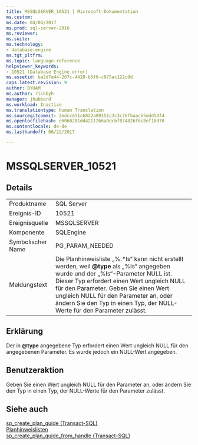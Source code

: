 ```yaml
---
title: MSSQLSERVER_10521 | Microsoft-Dokumentation
ms.custom: 
ms.date: 04/04/2017
ms.prod: sql-server-2016
ms.reviewer: 
ms.suite: 
ms.technology:
- database-engine
ms.tgt_pltfrm: 
ms.topic: language-reference
helpviewer_keywords:
- 10521 (Database Engine error)
ms.assetid: ba2d7e44-207c-4428-b5f0-c975ac122c0d
caps.latest.revision: 9
author: BYHAM
ms.author: rickbyh
manager: jhubbard
ms.workload: Inactive
ms.translationtype: Human Translation
ms.sourcegitcommit: 2edcce51c6822a89151c3c3c76fbaacb5edd54f4
ms.openlocfilehash: e6060201dd4211266a0dcbf874826f6c8ef18d70
ms.contentlocale: de-de
ms.lasthandoff: 06/22/2017

---
```

# <a name="mssqlserver10521"></a>MSSQLSERVER_10521
  
## <a name="details"></a>Details  
  
|||  
|-|-|  
|Produktname|SQL Server|  
|Ereignis-ID|10521|  
|Ereignisquelle|MSSQLSERVER|  
|Komponente|SQLEngine|  
|Symbolischer Name|PG_PARAM_NEEDED|  
|Meldungstext|Die Planhinweisliste „%.\*ls“ kann nicht erstellt werden, weil **@type** als „%ls“ angegeben wurde und der „%ls“-Parameter NULL ist. Dieser Typ erfordert einen Wert ungleich NULL für den Parameter. Geben Sie einen Wert ungleich NULL für den Parameter an, oder ändern Sie den Typ in einen Typ, der NULL-Werte für den Parameter zulässt.|  
  
## <a name="explanation"></a>Erklärung  
Der in **@type** angegebene Typ erfordert einen Wert ungleich NULL für den angegebenen Parameter. Es wurde jedoch ein NULL-Wert angegeben.  
  
## <a name="user-action"></a>Benutzeraktion  
Geben Sie einen Wert ungleich NULL für den Parameter an, oder ändern Sie den Typ in einen Typ, der NULL-Werte für den Parameter zulässt.  
  
## <a name="see-also"></a>Siehe auch  
[sp_create_plan_guide &#40;Transact-SQL&#41;](~/relational-databases/system-stored-procedures/sp-create-plan-guide-transact-sql.md)  
[Planhinweislisten](~/relational-databases/performance/plan-guides.md)  
[sp_create_plan_guide_from_handle &#40;Transact-SQL&#41;](~/relational-databases/system-stored-procedures/sp-create-plan-guide-from-handle-transact-sql.md)  
  

